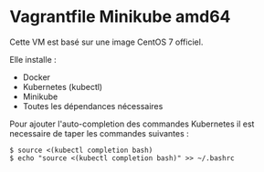 # Vagrantfile Minikube amd64

Cette VM est basé sur une image CentOS 7 officiel.

Elle installe :
- Docker
- Kubernetes (kubectl)
- Minikube
- Toutes les dépendances nécessaires

Pour ajouter l'auto-completion des commandes Kubernetes il est necessaire de taper les commandes suivantes :
```console
$ source <(kubectl completion bash)
$ echo "source <(kubectl completion bash)" >> ~/.bashrc
```